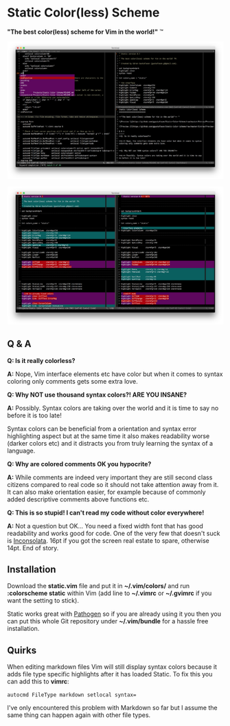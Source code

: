Static Color(less) Scheme
=========================

**"The best color(less) scheme for Vim in the world!"** ™

![Preview 1](https://github.com/ggustafsson/Static-Color-Scheme/raw/master/Extras/Preview1.png)

![Preview 2](https://github.com/ggustafsson/Static-Color-Scheme/raw/master/Extras/Preview2.png)

Q & A
-----
**Q: Is it really colorless?**

**A:** Nope, Vim interface elements etc have color but when it comes to syntax
coloring only comments gets some extra love.


**Q: Why NOT use thousand syntax colors?! ARE YOU INSANE?**

**A:** Possibly. Syntax colors are taking over the world and it is time to say
no before it is too late!

Syntax colors can be beneficial from a orientation and syntax error
highlighting aspect but at the same time it also makes readability worse
(darker colors etc) and it distracts you from truly learning the syntax of a
language.


**Q: Why are colored comments OK you hypocrite?**

**A:** While comments are indeed very important they are still second class
citizens compared to real code so it should not take attention away from it. It
can also make orientation easier, for example because of commonly added
descriptive comments above functions etc.


**Q: This is so stupid! I can't read my code without color everywhere!**

**A:** Not a question but OK... You need a fixed width font that has good
readability and works good for code. One of the very few that doesn't suck is
[Inconsolata](http://www.levien.com/type/myfonts/inconsolata.html). 16pt if you
got the screen real estate to spare, otherwise 14pt. End of story.

Installation
------------
Download the **static.vim** file and put it in **~/.vim/colors/** and run
**:colorscheme static** within Vim (add line to **~/.vimrc** or **~/.gvimrc**
if you want the setting to stick).

Static works great with [Pathogen](https://github.com/tpope/vim-pathogen) so if
you are already using it you then you can put this whole Git repository under
**~/.vim/bundle** for a hassle free installation.

Quirks
------
When editing markdown files Vim will still display syntax colors because it
adds file type specific highlights after it has loaded Static. To fix this you
can add this to **vimrc**:

    autocmd FileType markdown setlocal syntax=

I've only encountered this problem with Markdown so far but I assume the same
thing can happen again with other file types.

